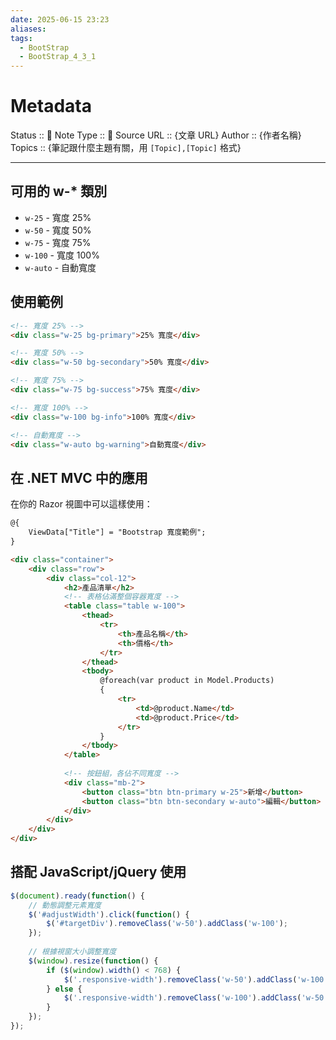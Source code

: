 ```yaml
---
date: 2025-06-15 23:23
aliases: 
tags:
  - BootStrap
  - BootStrap_4_3_1
---
```

# Metadata
Status :: 🌱
Note Type :: 📰
Source URL :: {文章 URL}
Author :: {作者名稱}
Topics :: {筆記跟什麼主題有關，用 `[Topic],[Topic]` 格式}

---
## 可用的 w-* 類別

- `w-25` - 寬度 25%
- `w-50` - 寬度 50%
- `w-75` - 寬度 75%
- `w-100` - 寬度 100%
- `w-auto` - 自動寬度

## 使用範例

```html
<!-- 寬度 25% -->
<div class="w-25 bg-primary">25% 寬度</div>

<!-- 寬度 50% -->
<div class="w-50 bg-secondary">50% 寬度</div>

<!-- 寬度 75% -->
<div class="w-75 bg-success">75% 寬度</div>

<!-- 寬度 100% -->
<div class="w-100 bg-info">100% 寬度</div>

<!-- 自動寬度 -->
<div class="w-auto bg-warning">自動寬度</div>
```

## 在 .NET MVC 中的應用

在你的 Razor 視圖中可以這樣使用：

```html
@{
    ViewData["Title"] = "Bootstrap 寬度範例";
}

<div class="container">
    <div class="row">
        <div class="col-12">
            <h2>產品清單</h2>
            <!-- 表格佔滿整個容器寬度 -->
            <table class="table w-100">
                <thead>
                    <tr>
                        <th>產品名稱</th>
                        <th>價格</th>
                    </tr>
                </thead>
                <tbody>
                    @foreach(var product in Model.Products)
                    {
                        <tr>
                            <td>@product.Name</td>
                            <td>@product.Price</td>
                        </tr>
                    }
                </tbody>
            </table>
            
            <!-- 按鈕組，各佔不同寬度 -->
            <div class="mb-2">
                <button class="btn btn-primary w-25">新增</button>
                <button class="btn btn-secondary w-auto">編輯</button>
            </div>
        </div>
    </div>
</div>
```

## 搭配 JavaScript/jQuery 使用

```javascript
$(document).ready(function() {
    // 動態調整元素寬度
    $('#adjustWidth').click(function() {
        $('#targetDiv').removeClass('w-50').addClass('w-100');
    });
    
    // 根據視窗大小調整寬度
    $(window).resize(function() {
        if ($(window).width() < 768) {
            $('.responsive-width').removeClass('w-50').addClass('w-100');
        } else {
            $('.responsive-width').removeClass('w-100').addClass('w-50');
        }
    });
});
```

